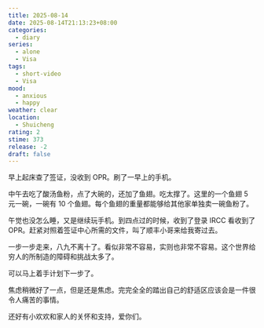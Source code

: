 ```yaml
---
title: 2025-08-14
date: 2025-08-14T21:13:23+08:00
categories:
  - diary
series:
  - alone
  - Visa
tags:
  - short-video
  - Visa
mood:
  - anxious
  - happy
weather: clear
location:
  - Shuicheng
rating: 2
stime: 373
release: -2
draft: false
---
```

早上起床查了签证，没收到 OPR。刷了一早上的手机。

中午去吃了酸汤鱼粉，点了大碗的，还加了鱼翅。吃太撑了。这里的一个鱼翅 5 元一碗，一碗有 10 个鱼翅。每个鱼翅的重量都能够给其他家单独卖一碗鱼粉了。

午觉也没怎么睡，又是继续玩手机。到四点过的时候，收到了登录 IRCC 看收到了 OPR。赶紧对照着签证中心所需的文件，叫了顺丰小哥来给我寄过去。

一步一步走来，八九不离十了。看似非常不容易，实则也非常不容易。这个世界给穷人的所制造的障碍和挑战太多了。

可以马上着手计划下一步了。

焦虑稍微好了一点，但是还是焦虑。完完全全的踏出自己的舒适区应该会是一件很令人痛苦的事情。

还好有小欢欢和家人的关怀和支持，爱你们。